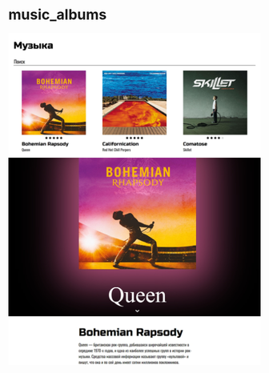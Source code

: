 # music_albums
<img src="https://github.com/d297/music_albums/blob/master/1.jpg"/>
<img src="https://github.com/d297/music_albums/blob/master/2.jpg"/>
